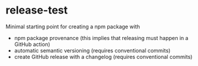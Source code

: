 # release-test

Minimal starting point for creating a npm package with

* npm package provenance (this implies that releasing must happen in a GitHub action)
* automatic semantic versioning (requires conventional commits)
* create GitHub release with a changelog (requires conventional commits)


